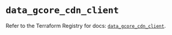 # `data_gcore_cdn_client`

Refer to the Terraform Registry for docs: [`data_gcore_cdn_client`](https://registry.terraform.io/providers/g-core/gcore/0.31.1/docs/data-sources/cdn_client).
